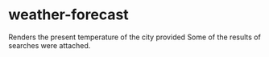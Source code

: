 # weather-forecast
Renders the present temperature of the city provided
Some of the results of searches were attached.
